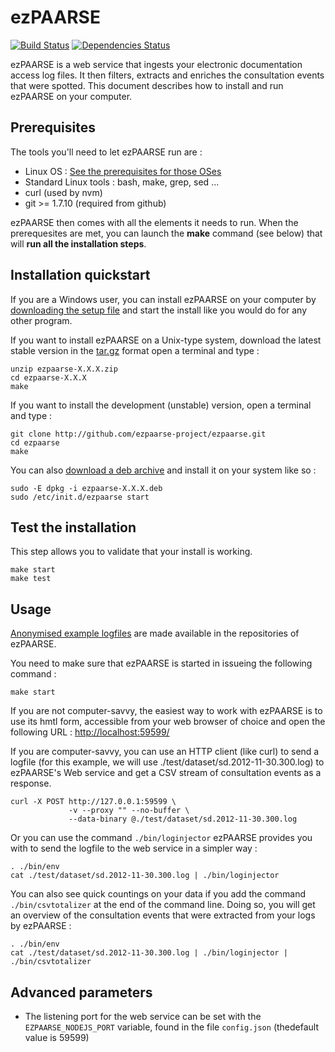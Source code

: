 # ezPAARSE #

[![Build Status](https://secure.travis-ci.org/ezpaarse-project/ezpaarse.png?branch=master)](http://travis-ci.org/ezpaarse-project/ezpaarse)
[![Dependencies Status](https://david-dm.org/ezpaarse-project/ezpaarse.png)](https://david-dm.org/ezpaarse-project/ezpaarse)

ezPAARSE is a web service that ingests your electronic documentation access log files. It then filters, extracts and enriches the consultation events that were spotted.
This document describes how to install and run ezPAARSE on your computer.

## Prerequisites ##

The tools you'll need to let ezPAARSE run are :

* Linux OS : [See the prerequisites for those OSes](https://github.com/ezpaarse-project/ezpaarse/blob/master/doc/multi-os.md)
* Standard Linux tools : bash, make, grep, sed ... 
* curl (used by nvm)
* git >= 1.7.10 (required from github)

ezPAARSE then comes with all the elements it needs to run.
When the prerequesites are met, you can launch the **make** command (see below) that will **run all the installation steps**.

## Installation quickstart ##

If you are a Windows user, you can install ezPAARSE on your computer by [downloading the setup file](http://analogist.couperin.org/ezpaarse/download) and start the install like you would do for any other program.

If you want to install ezPAARSE on a Unix-type system, 
download the latest stable version in the [tar.gz](http://analogist.couperin.org/ezpaarse/download) format
open a terminal and type :
```console
unzip ezpaarse-X.X.X.zip
cd ezpaarse-X.X.X
make
```
If you want to install the development (unstable) version, 
open a terminal and type :
```console
git clone http://github.com/ezpaarse-project/ezpaarse.git
cd ezpaarse
make
```

You can also [download a deb archive](http://analogist.couperin.org/ezpaarse/download) and install it on your system like so :
```console
sudo -E dpkg -i ezpaarse-X.X.X.deb
sudo /etc/init.d/ezpaarse start
```

## Test the installation ##

This step allows you to validate that your install is working.

```console
make start
make test
```

## Usage ##

[Anonymised example logfiles](https://raw.github.com/ezpaarse-project/ezpaarse/master/test/dataset/sd.2012-11-30.300.log)
are made available in the repositories of ezPAARSE.

You need to make sure that ezPAARSE is started in issueing the following command :

```console
make start
```

If you are not computer-savvy, the easiest way to work with ezPAARSE is to use its hmtl form, accessible from your web browser of choice and open the following URL : [http://localhost:59599/](http://localhost:59599/)

If you are computer-savvy, you can use an HTTP client (like curl) to send a logfile
(for this example, we will use ./test/dataset/sd.2012-11-30.300.log) to ezPAARSE's Web service
and get a CSV stream of consultation events as a response.

```console
curl -X POST http://127.0.0.1:59599 \
             -v --proxy "" --no-buffer \
             --data-binary @./test/dataset/sd.2012-11-30.300.log
```

Or you can use the command ``./bin/loginjector`` ezPAARSE provides you with
to send the logfile to the web service in a simpler way :

```console
. ./bin/env
cat ./test/dataset/sd.2012-11-30.300.log | ./bin/loginjector
```
You can also see quick countings on your data if you add the command 
``./bin/csvtotalizer`` at the end of the command line.
Doing so, you will get an overview of the consultation events that were extracted
from your logs by ezPAARSE :

```console
. ./bin/env
cat ./test/dataset/sd.2012-11-30.300.log | ./bin/loginjector | ./bin/csvtotalizer
```

## Advanced parameters ##

* The listening port for the web service can be set with the ``EZPAARSE_NODEJS_PORT`` variable, found in the file ``config.json`` (thedefault value is 59599)
